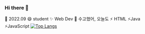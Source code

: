 ### Hi there 👋

🌱 2022.09
😄 student
✨ Web Dev
💬 수고했어, 오늘도
⚡ HTML ⚡Java ⚡JavaScript
[![Top Langs](https://github-readme-stats.vercel.app/api/top-langs/?username=yd5726&langs_count=8)](https://github.com/yd5726/github-readme-stats)
